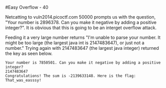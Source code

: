 #Easy Overflow - 40

Netcatting to vuln2014.picoctf.com 50000 prompts us with the question, "Your number is 2896378. Can you make it negative by adding a positive integer?". It is obvious that this is going to be an interget overflow attack. 

Feeding it a very large number returns "I'm unable to parse your number. It might be too large (the largest java int is 2147483647), or just not a number." Trying again with 2147483647 (the largest java integer) returned the key as seen below.

```
Your number is 7850501. Can you make it negative by adding a positive integer?
2147483647
Congratulations! The sum is -2139633148. Here is the flag: That_was_easssy!
```
